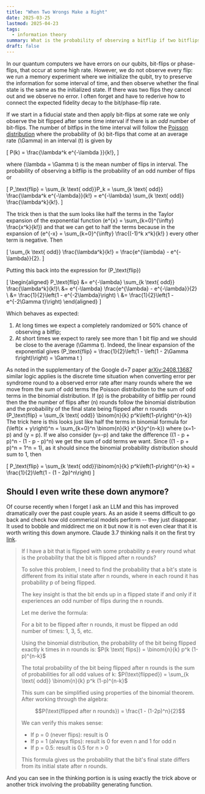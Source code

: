 ```yaml
---
title: "When Two Wrongs Make a Right"
date: 2025-03-25
lastmod: 2025-04-23
tags:
  - information theory
summary: What is the probability of observing a bitflip if two bitflips cancel?
draft: false
---
```


In our quantum computers we have errors on our qubits, bit-flips or phase-flips, that occur at some high rate. However, we do not observe every flip: we run a memory experiment where we initialize the qubit, try to preserve the information for some interval of time, and then observe whether the final state is the same as the initialized state. If there was two flips they cancel out and we observe no error. I often forget and have to rederive how to connect the expected fidelity decay to the bit/phase-flip rate. 

If we start in a fiducial state and then apply bit-flips at some rate we only observe the bit flipped after some time interval if there is an *odd* number of bit-flips. The number of bitfips in the time interval will follow the [Poisson distribution](https://en.wikipedia.org/wiki/Poisson_distribution) where the probability of \(k\) bit-flips that come at an average rate \(\Gamma\) in an interval \(t\) is given by

\[
P(k) = \frac{\lambda^k e^{-\lambda }}{k!},
\]

where \(\lambda = \Gamma t\) is the mean number of flips in interval. The probability of observing a bitflip is the probability of an odd number of flips or 

\[
P_\text{flip} = \sum_{k \text{ odd}}P_k 
= \sum_{k \text{ odd}} \frac{\lambda^k e^{-\lambda}}{k!}
= e^{-\lambda} \sum_{k \text{ odd}} \frac{\lambda^k}{k!}.
\]

The trick then is that the sum looks like half the terms in the Taylor expansion of the exponential function \(e^{x} = \sum_{k=0}^{\infty} \frac{x^k}{k!}\) and that we can get to half the terms because in the expansion of \(e^{-x} = \sum_{k=0}^{\infty} \frac{(-1)^k x^k}{k!} \) every other term is negative. Then

\[
\sum_{k \text{ odd}} \frac{\lambda^k}{k!} = \frac{e^{\lambda} - e^{-\lambda}}{2}.
\]

Putting this back into the expression for \(P_\text{flip}\)

\[
\begin{aligned}
P_\text{flip} &= e^{-\lambda} \sum_{k \text{ odd}} \frac{\lambda^k}{k!}\\
&=  e^{-\lambda} \frac{e^{\lambda} - e^{-\lambda}}{2} \\
&= \frac{1}{2}\left(1 - e^{-2\lambda}\right) \\
&= \frac{1}{2}\left(1 - e^{-2\Gamma t}\right)
\end{aligned}
\]

Which behaves as expected:
1. At long times we expect a completely randomized or 50% chance of observing a bitfip;
2. At short times we expect to rarely see more than 1 bit flip and we should be close to the average \(\Gamma t\). Indeed, the linear expansion of the exponential gives \(P_\text{flip} = \frac{1}{2}\left(1 - \left(1 - 2\Gamma t\right)\right) = \Gamma t \)

As noted in the supplementary of the Google d=7 paper [arXiv:2408.13687](https://arxiv.org/abs/2408.13687) similar logic applies is the discrete time situation when converting error per syndrome round to a observed error rate after many rounds where the we move from the sum of odd terms the Poisson distribution to the sum of odd terms in the binomial distribution. If \(p\) is the probability of bitflip per round then the the number of flips after \(n\) rounds follow the binomial distribution and the probability of the final state being flipped after n rounds  \(P_\text{flip} = \sum_{k \text{ odd}} \binom{n}{k} p^k\left(1-p\right)^{n-k}\) The trick here is this looks just like half the terms in binomial formula for \(\left(x + y\right)^n = \sum_{k=0}^n \binom{n}{k} x^{k}y^{n-k}\) where \(x=1-p\) and \(y = p\). If we also consider \(y=-p\) and take the difference \((1 - p + p)^n - (1 - p - p)^n\) we get the sum of odd terms we want. Since \((1 - p + p)^n = 1^n = 1\), as it should since the binomial probability distribution should sum to 1, then 

\[
P_\text{flip} = \sum_{k \text{ odd}}\binom{n}{k} p^k\left(1-p\right)^{n-k} = \frac{1}{2}\left(1 - (1 - 2p)^n\right)
\]

## Should I even write these down anymore?

Of course recently when I forget I ask an LLM and this has improved dramatically over the past couple years. As an aside it seems difficult to go back and check how old commerical models perform -- they just disappear. It used to bobble and middirect me on it but now it is not even clear that it is worth writing this down anymore. Claude 3.7 thinking nails it on the first try [link](https://claude.ai/share/d868dee3-bc4a-4443-a6cf-1757e971702b).

> If I have a bit that is flipped with some probability p every round what is the probability that the bit is flipped after n rounds?
>
> To solve this problem, I need to find the probability that a bit's state is different from its initial state after n rounds, where in each round it has probability p of being flipped.
>
> The key insight is that the bit ends up in a flipped state if and only if it experiences an odd number of flips during the n rounds.
>
> Let me derive the formula:
>
> For a bit to be flipped after n rounds, it must be flipped an odd number of times: 1, 3, 5, etc.
> 
> Using the binomial distribution, the probability of the bit being flipped exactly k times in n rounds is:
$P(k \text{ flips}) = \binom{n}{k} p^k (1-p)^{n-k}$
>
> The total probability of the bit being flipped after n rounds is the sum of probabilities for all odd values of k:
$P(\text{flipped}) = \sum_{k \text{ odd}} \binom{n}{k} p^k (1-p)^{n-k}$
>
> This sum can be simplified using properties of the binomial theorem. After working through the algebra:
>
> $$P(\text{flipped after n rounds}) = \frac{1 - (1-2p)^n}{2}$$
>
> We can verify this makes sense:
> - If p = 0 (never flips): result is 0
> - If p = 1 (always flips): result is 0 for even n and 1 for odd n
> - If p = 0.5: result is 0.5 for n > 0
>
> This formula gives us the probability that the bit's final state differs from its initial state after n rounds.

And you can see in the thinking portion is is using exactly the trick above or another trick involving the probability generating function.
